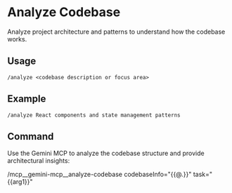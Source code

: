 # Analyze Codebase

Analyze project architecture and patterns to understand how the codebase works.

## Usage
`/analyze <codebase description or focus area>`

## Example
`/analyze React components and state management patterns`

## Command
Use the Gemini MCP to analyze the codebase structure and provide architectural insights:

/mcp__gemini-mcp__analyze-codebase codebaseInfo="{{@.}}" task="{{arg1}}"